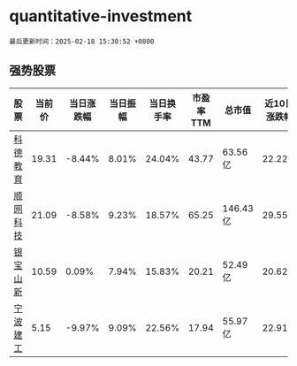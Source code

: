 # quantitative-investment

`最后更新时间：2025-02-18 15:30:52 +0800`

## 强势股票

|股票|当前价|当日涨跌幅|当日振幅|当日换手率|市盈率TTM|总市值|近10日涨跌幅|
|----|----|----|----|----|----|----|----|
|[科德教育](https://xueqiu.com/S/SZ300192)|19.31|-8.44%|8.01%|24.04%|43.77|63.56亿|22.22%|
|[顺网科技](https://xueqiu.com/S/SZ300113)|21.09|-8.58%|9.23%|18.57%|65.25|146.43亿|29.55%|
|[银宝山新](https://xueqiu.com/S/SZ002786)|10.59|0.09%|7.94%|15.83%|20.21|52.49亿|20.62%|
|[宁波建工](https://xueqiu.com/S/SH601789)|5.15|-9.97%|9.09%|22.56%|17.94|55.97亿|22.91%|
